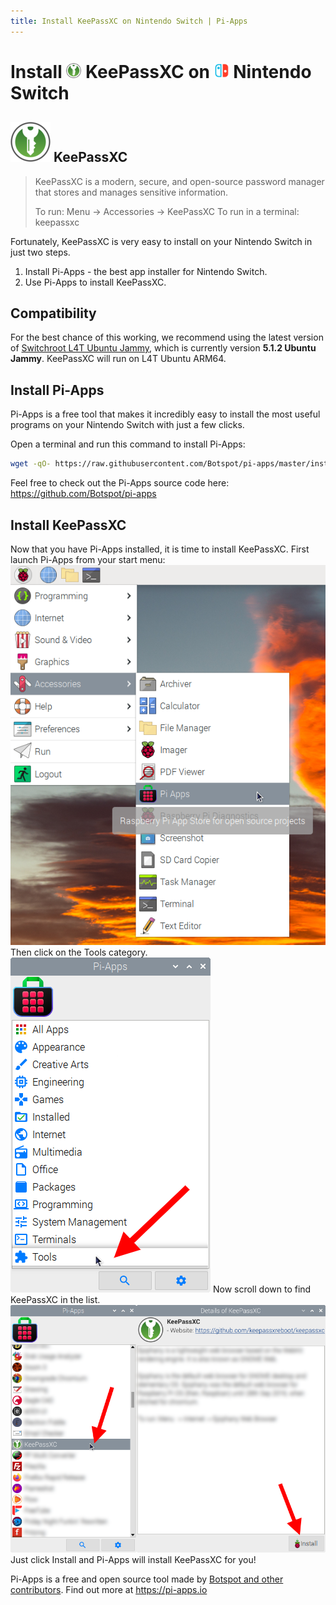 ```yaml
---
title: Install KeePassXC on Nintendo Switch | Pi-Apps
---
```

<div class="simple-install-content content">

# Install <img src="/img/app-icons/KeePassXC/icon-64.png" height=24> KeePassXC on <img src=/img/other-icons/switch-icon.svg height=24> Nintendo Switch

## <img src="/img/app-icons/KeePassXC/icon-64.png"> KeePassXC
> KeePassXC is a modern, secure, and open-source password manager that stores and manages sensitive information.
> 
> To run: Menu -> Accessories -> KeePassXC
> To run in a terminal: keepassxc

Fortunately, KeePassXC is very easy to install on your Nintendo Switch in just two steps.
1. Install Pi-Apps - the best app installer for Nintendo Switch.
2. Use Pi-Apps to install KeePassXC.
</div>
<div class="simple-install-content content">

## Compatibility
For the best chance of this working, we recommend using the latest version of [Switchroot L4T Ubuntu Jammy](https://wiki.switchroot.org/wiki/linux/l4t-ubuntu-jammy-installation-guide), which is currently version **5.1.2 Ubuntu Jammy**.
KeePassXC will run on L4T Ubuntu ARM64.
</div>
<div class="simple-install-content content">

## Install Pi-Apps

Pi-Apps is a free tool that makes it incredibly easy to install the most useful programs on your Nintendo Switch with just a few clicks.

Open a terminal and run this command to install Pi-Apps:
```bash
wget -qO- https://raw.githubusercontent.com/Botspot/pi-apps/master/install | bash
```
Feel free to check out the Pi-Apps source code here: https://github.com/Botspot/pi-apps
</div>
<div class="simple-install-content content">

## Install KeePassXC

Now that you have Pi-Apps installed, it is time to install KeePassXC.
First launch Pi-Apps from your start menu:
<img src="/img/start-menu.png">
Then click on the Tools category.
<img src="/img/category-selections/Tools.png">
Now scroll down to find KeePassXC in the list.
<img src="/img/app-icons/KeePassXC/app-selection.png">
Just click Install and Pi-Apps will install KeePassXC for you!
</div>
<div class="simple-install-content content">

Pi-Apps is a free and open source tool made by [Botspot and other contributors](/about/#contributors). Find out more at https://pi-apps.io
</div>
